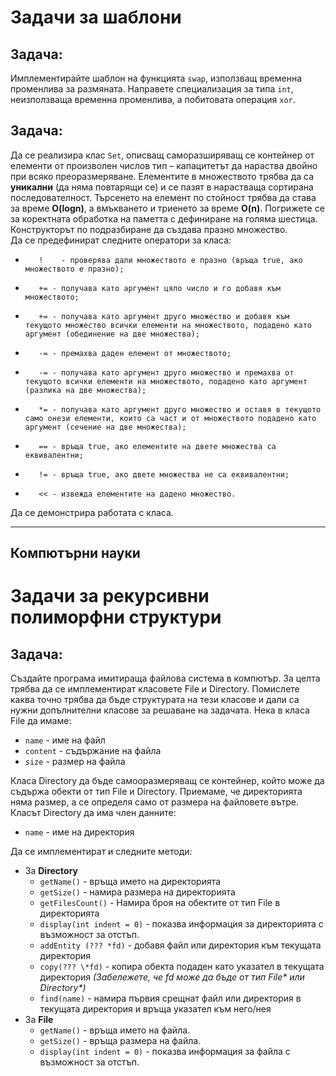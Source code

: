 # Задачи за шаблони

## Задача: 
Имплементирайте шаблон на функцията `swap`, използващ временна променлива за размяната. Направете специализация за типа `int`, неизползваща временна променлива, а побитовата операция `xor`.
## Задача: 
Да се реализира клас `Set`, описващ саморазширяващ се контейнер от елементи от произволен числов тип – капацитетът да нараства двойно при всяко преоразмеряване. Елементите в множеството трябва да са **уникални** (да няма повтарящи се) и се пазят в нарастваща сортирана последователност. Търсенето на елемент по стойност трябва да става за време **O(logn)**, а вмъкването и триенето за време **O(n)**.
Погрижете се за коректната обработка на паметта с дефиниране на голяма шестица. Конструкторът по подразбиране да създава празно множество.
<br>Да се предефинират следните оператори за класа:
-        !    - проверява дали множеството е празно (връща true, ако множеството е празно);
-        += - получава като аргумент цяло число и го добавя към множеството;
-        += - получава като аргумент друго множество и добавя към текущото множество всички елементи на множеството, подадено като аргумент (обединение на две множества);
-        -= - премахва даден елемент от множеството;
-        -= - получава като аргумент друго множество и премахва от текущото всички елементи на множеството, подадено като аргумент (разлика на две множества);
-        *= - получава като аргумент друго множество и оставя в текущото само онези елементи, които са част и от множеството подадено като аргумент (сечение на две множества);
-        == - връща true, ако елементите на двете множества са еквивалентни;
-        != - връща true, ако двете множества не са еквивалентни;
-        << - извежда елементите на дадено множество.
Да се демонстрира работата с класа.

---

Компютърни науки
---



# Задачи за рекурсивни полиморфни структури

## Задача: 
Създайте програма имитираща файлова система в компютър. За целта трябва да се имплементират класовете File и Directory. Помислете каква точно трябва да бъде структурата на тези класове и дали са нужни допълнителни класове за решаване на задачата. Нека в класа File да имаме:
- `name` - име на файл
- `content` - съдържание на файла
- `size` - размер на файла 

Класа Directory да бъде самооразмеряващ се контейнер, който може да съдържа обекти от тип File и Directory. Приемаме, че директорията няма размер, а се определя само от размера на файловете вътре. Класът Directory да има член данните:
- `name` - име на директория

Да се имплементират и следните методи:
- За <b>Directory</b>
  - `getName()` - връща името на директорията
  - `getSize()` - намира размера на директорията
  - `getFilesCоunt()` - Намира броя на обектите от тип File в директорията
  - `display(int indent = 0)` - показва информация за директорията с възможност за отстъп.
  - `addEntity (??? *fd)` - добавя файл или директория към текущата директория
  - `copy(??? \*fd)` - копира обекта подаден като указател в текущата директория *(Забележете, че fd може да бъде от тип File\* или Directory\*)*
  - `find(name)` - намира първия срещнат файл или директория в текущата директория и връща указател към него/нея 
- За <b>File</b>
  - `getName()` - връща името на файла.
  - `getSize()` - връща размера на файла.
  - `display(int indent = 0)` - показва информация за файла с възможност за отстъп.